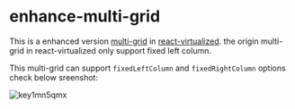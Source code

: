 # enhance-multi-grid
This is a enhanced version [multi-grid](https://github.com/bvaughn/react-virtualized/tree/master/source/MultiGrid) in [react-virtualized](https://github.com/bvaughn/react-virtualized).
the origin multi-grid in react-virtualized only support fixed left column.

This multi-grid can support `fixedLeftColumn` and `fixedRightColumn` options
check below sreenshot:

![key1mn5qmx](https://user-images.githubusercontent.com/7593506/30508711-b7d63980-9acf-11e7-8cd1-53f1885ae22c.gif)

